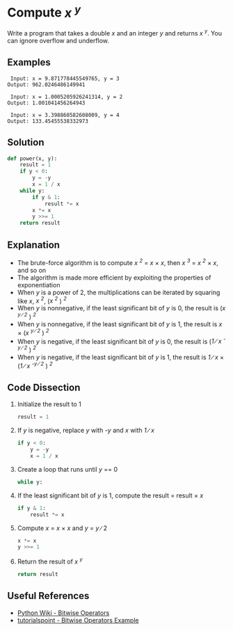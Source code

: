 # Compute _x <sup>y</sup>_
Write a program that takes a double _x_ and an integer _y_ and returns _x <sup>y</sup>_. You can ignore overflow and underflow.

## Examples
```
 Input: x = 9.871778445549765, y = 3
Output: 962.0246486149941

 Input: x = 1.0005205926241314, y = 2
Output: 1.001041456264943

 Input: x = 3.398860582608009, y = 4
Output: 133.45455538332973
```

## Solution
```python
def power(x, y):
    result = 1
    if y < 0:
        y = -y
        x = 1 / x
    while y:
        if y & 1:
            result *= x
        x *= x
        y >>= 1
    return result
```

## Explanation
* The brute-force algorithm is to compute _x <sup>2</sup>_ = _x_ &times; _x_, then _x <sup>3</sup>_ = _x <sup>2</sup>_ &times; _x_, and so on
* The algorithm is made more efficient by exploiting the properties of exponentiation
* When _y_ is a power of 2, the multiplications can be iterated by squaring like _x_, _x <sup>2</sup>_, (_x <sup>2</sup>_ ) _<sup>2</sup>_
* When _y_ is nonnegative, if the least significant bit of _y_ is 0, the result is (_x <sup>y &#8725; 2</sup>_ ) _<sup>2</sup>_
* When _y_ is nonnegative, if the least significant bit of _y_ is 1, the result is _x_ &times; (_x <sup>y &#8725; 2</sup>_ ) _<sup>2</sup>_
* When _y_ is negative, if the least significant bit of _y_ is 0, the result is (_1 &#8725; x <sup>-y &#8725; 2</sup>_ ) _<sup>2</sup>_
* When _y_ is negative, if the least significant bit of _y_ is 1, the result is _1 &#8725; x_ &times; (_1 &#8725; x <sup>-y &#8725; 2</sup>_ ) _<sup>2</sup>_

## Code Dissection
1. Initialize the result to 1
    ```python
    result = 1
    ```
2. If _y_ is negative, replace _y_ with _-y_ and _x_ with _1 &#8725; x_
    ```python
    if y < 0:
        y = -y
        x = 1 / x
    ```
3. Create a loop that runs until _y_ == 0
    ```python
    while y:
    ```
4. If the least significant bit of _y_ is 1, compute the result = result &times; _x_
    ```python
    if y & 1:
        result *= x
    ```
5. Compute _x_ = _x_ &times; _x_ and _y_ = _y_ &#8725; 2
    ```python
    x *= x
    y >>= 1
    ```
6. Return the result of _x <sup>y</sup>_
    ```python
    return result
    ```

## Useful References
* [Python Wiki - Bitwise Operators](https://wiki.python.org/moin/BitwiseOperators)
* [tutorialspoint - Bitwise Operators Example](https://www.tutorialspoint.com/python/bitwise_operators_example.htm)